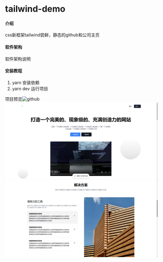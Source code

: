 # tailwind-demo

#### 介绍
css新框架tailwind尝鲜，静态的github和公司主页

#### 软件架构
软件架构说明


#### 安装教程

1.  yarn 安装依赖
2.  yarn dev 运行项目

项目预览![github](https://images.gitee.com/uploads/images/2022/0429/225555_0d42152e_10153913.png "github.png")
![layout](layout1.png)
![输入图片说明](layout2.png)


